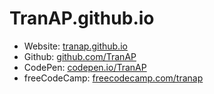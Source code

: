 # TranAP.github.io
* Website: [tranap.github.io](https://tranap.github.io./)
* Github: [github.com/TranAP](https://github.com/TranAP)
* CodePen: [codepen.io/TranAP](https://codepen.io/TranAP/pens/public/)
* freeCodeCamp: [freecodecamp.com/tranap](https://www.freecodecamp.com/tranap)
